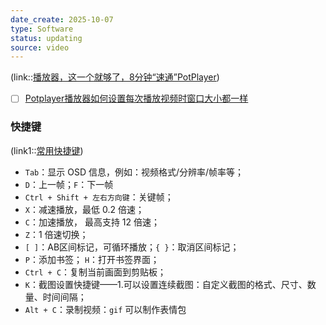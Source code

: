 ```yaml
---
date_create: 2025-10-07
type: Software
status: updating
source: video
---
```

(link::[播放器，这一个就够了，8分钟“速通”PotPlayer](https://www.bilibili.com/video/BV1nf421Q7YE/?spm_id_from=333.337.search-card.all.click&vd_source=aef73766b941d8e52cb9a97d24ea42a2))

- [ ] [Potplayer播放器如何设置每次播放视频时窗口大小都一样](https://www.bilibili.com/video/BV1UdgczFEby/?spm_id_from=333.1391.0.0&vd_source=aef73766b941d8e52cb9a97d24ea42a2)
### 快捷键
(link1::[常用快捷键](https://www.bilibili.com/video/BV1nf421Q7YE?t=250.8))
- `Tab`：显示 OSD 信息，例如：视频格式/分辨率/帧率等；
- `D`：上一帧；`F`：下一帧
- `Ctrl + Shift + 左右方向键`：关键帧；
- `X`：减速播放，最低 0.2 倍速；
- `C`：加速播放， 最高支持 12 倍速；
- `Z`：1 倍速切换；
- `[ ]`：AB区间标记，可循环播放；`{ }`：取消区间标记；
- `P`：添加书签； `H`：打开书签界面；
- `Ctrl + C`：复制当前画面到剪贴板；
- `K`：截图设置快捷键——1.可以设置连续截图：自定义截图的格式、尺寸、数量、时间间隔；
- `Alt + C`：录制视频：`gif` 可以制作表情包














